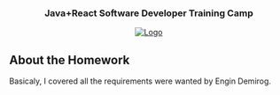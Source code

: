 <h3 align="center">Java+React Software Developer Training Camp</h3>

<p align="center">
  <a href="https://github.com/direnakkocdemir/campGameProject/blob/main/assets/image.png">
    <img src="https://github.com/direnakkocdemir/campGameProject/blob/main/assets/image.png" alt="Logo">
  </a>

  
</p>

<!-- About the Homework-->

## About the Homework

Basicaly, I covered all the requirements were wanted by Engin Demirog.



 
